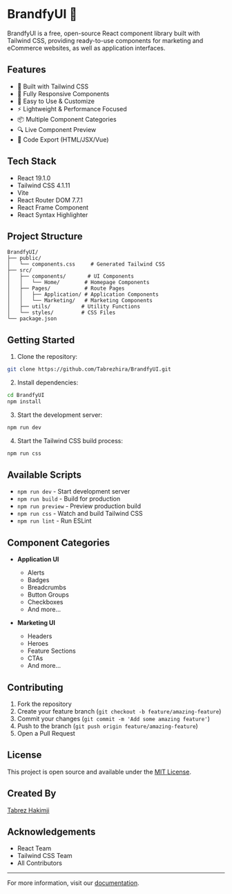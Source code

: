 # BrandfyUI 🚀

BrandfyUI is a free, open-source React component library built with Tailwind CSS, providing ready-to-use components for marketing and eCommerce websites, as well as application interfaces.

## Features

- 🎨 Built with Tailwind CSS
- 📱 Fully Responsive Components
- 🎯 Easy to Use & Customize
- ⚡ Lightweight & Performance Focused
- 📦 Multiple Component Categories
- 🔍 Live Component Preview
- 📝 Code Export (HTML/JSX/Vue)


## Tech Stack

- React 19.1.0
- Tailwind CSS 4.1.11
- Vite
- React Router DOM 7.7.1
- React Frame Component
- React Syntax Highlighter

## Project Structure

```
BrandfyUI/
├── public/
│   └── components.css     # Generated Tailwind CSS
├── src/
│   ├── components/       # UI Components
│   │   └── Home/        # Homepage Components
│   ├── Pages/           # Route Pages
│   │   ├── Application/ # Application Components
│   │   └── Marketing/   # Marketing Components
│   ├── utils/          # Utility Functions
│   └── styles/         # CSS Files
└── package.json
```

## Getting Started

1. Clone the repository:
```bash
git clone https://github.com/Tabrezhira/BrandfyUI.git
```

2. Install dependencies:
```bash
cd BrandfyUI
npm install
```

3. Start the development server:
```bash
npm run dev
```

4. Start the Tailwind CSS build process:
```bash
npm run css
```

## Available Scripts

- `npm run dev` - Start development server
- `npm run build` - Build for production
- `npm run preview` - Preview production build
- `npm run css` - Watch and build Tailwind CSS
- `npm run lint` - Run ESLint

## Component Categories

- **Application UI**
  - Alerts
  - Badges
  - Breadcrumbs
  - Button Groups
  - Checkboxes
  - And more...

- **Marketing UI**
  - Headers
  - Heroes
  - Feature Sections
  - CTAs
  - And more...

## Contributing

1. Fork the repository
2. Create your feature branch (`git checkout -b feature/amazing-feature`)
3. Commit your changes (`git commit -m 'Add some amazing feature'`)
4. Push to the branch (`git push origin feature/amazing-feature`)
5. Open a Pull Request

## License

This project is open source and available under the [MIT License](LICENSE).

## Created By

[Tabrez Hakimji](https://github.com/Tabrezhira)

## Acknowledgements

- React Team
- Tailwind CSS Team
- All Contributors

---

For more information, visit our [documentation](https://brandfyui.com/docs).
